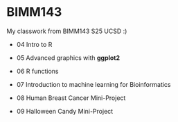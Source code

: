 # BIMM143
My classwork from BIMM143 S25 UCSD :)

- 04 Intro to R

- 05 Advanced graphics with **ggplot2**

- 06 R functions

- 07 Introduction to machine learning for Bioinformatics

- 08 Human Breast Cancer Mini-Project

- 09 Halloween Candy Mini-Project

